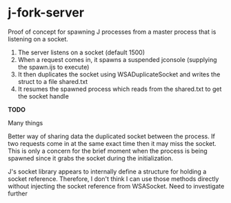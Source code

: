 j-fork-server
=============
Proof of concept for spawning J processes from a master process that is listening on a socket. 

1. The server listens on a socket (default 1500)
2. When a request comes in, it spawns a suspended jconsole (supplying the spawn.ijs to execute)
3. It then duplicates the socket using WSADuplicateSocket and writes the struct to a file shared.txt
4. It resumes the spawned process which reads from the shared.txt to get the socket handle

__TODO__

Many things

Better way of sharing data the duplicated socket between the process. If two requests come in at the same exact time then it may miss the socket. 
This is only a concern for the brief moment when the process is being spawned since it grabs the socket during the initialization.

J's socket library appears to internally define a structure for holding a socket reference. Therefore, I don't think I can use those methods directly without injecting the socket reference from WSASocket. Need to investigate further
